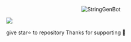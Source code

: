 <p align="center">
  <img src="https://te.legra.ph/file/ae14f293ef4a9352c5248.jpg" alt="StringGenBot">
</p>

<img align="middle" src="https://profile-counter.glitch.me/harshdemon/count.svg" />
</p>
give star⭐ to repository
Thanks for supporting 💝
